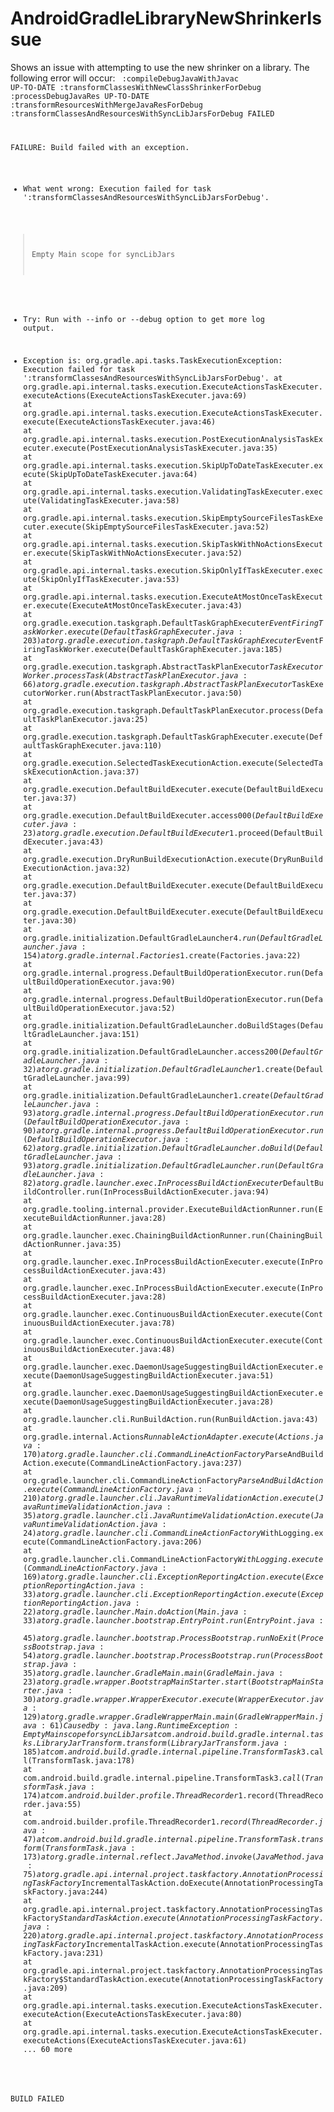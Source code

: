 # AndroidGradleLibraryNewShrinkerIssue

Shows an issue with attempting to use the new shrinker on a library.  The following error will occur:
<code>
  :compileDebugJavaWithJavac UP-TO-DATE
  :transformClassesWithNewClassShrinkerForDebug
  :processDebugJavaRes UP-TO-DATE
  :transformResourcesWithMergeJavaResForDebug
  :transformClassesAndResourcesWithSyncLibJarsForDebug FAILED
  
  FAILURE: Build failed with an exception.
    
  * What went wrong:
  Execution failed for task ':transformClassesAndResourcesWithSyncLibJarsForDebug'.
  > Empty Main scope for syncLibJars
  
  * Try:
  Run with --info or --debug option to get more log output.
  
  * Exception is:
  org.gradle.api.tasks.TaskExecutionException: Execution failed for task ':transformClassesAndResourcesWithSyncLibJarsForDebug'.
  	at org.gradle.api.internal.tasks.execution.ExecuteActionsTaskExecuter.executeActions(ExecuteActionsTaskExecuter.java:69)
  	at org.gradle.api.internal.tasks.execution.ExecuteActionsTaskExecuter.execute(ExecuteActionsTaskExecuter.java:46)
  	at org.gradle.api.internal.tasks.execution.PostExecutionAnalysisTaskExecuter.execute(PostExecutionAnalysisTaskExecuter.java:35)
  	at org.gradle.api.internal.tasks.execution.SkipUpToDateTaskExecuter.execute(SkipUpToDateTaskExecuter.java:64)
  	at org.gradle.api.internal.tasks.execution.ValidatingTaskExecuter.execute(ValidatingTaskExecuter.java:58)
  	at org.gradle.api.internal.tasks.execution.SkipEmptySourceFilesTaskExecuter.execute(SkipEmptySourceFilesTaskExecuter.java:52)
  	at org.gradle.api.internal.tasks.execution.SkipTaskWithNoActionsExecuter.execute(SkipTaskWithNoActionsExecuter.java:52)
  	at org.gradle.api.internal.tasks.execution.SkipOnlyIfTaskExecuter.execute(SkipOnlyIfTaskExecuter.java:53)
  	at org.gradle.api.internal.tasks.execution.ExecuteAtMostOnceTaskExecuter.execute(ExecuteAtMostOnceTaskExecuter.java:43)
  	at org.gradle.execution.taskgraph.DefaultTaskGraphExecuter$EventFiringTaskWorker.execute(DefaultTaskGraphExecuter.java:203)
  	at org.gradle.execution.taskgraph.DefaultTaskGraphExecuter$EventFiringTaskWorker.execute(DefaultTaskGraphExecuter.java:185)
  	at org.gradle.execution.taskgraph.AbstractTaskPlanExecutor$TaskExecutorWorker.processTask(AbstractTaskPlanExecutor.java:66)
  	at org.gradle.execution.taskgraph.AbstractTaskPlanExecutor$TaskExecutorWorker.run(AbstractTaskPlanExecutor.java:50)
  	at org.gradle.execution.taskgraph.DefaultTaskPlanExecutor.process(DefaultTaskPlanExecutor.java:25)
  	at org.gradle.execution.taskgraph.DefaultTaskGraphExecuter.execute(DefaultTaskGraphExecuter.java:110)
  	at org.gradle.execution.SelectedTaskExecutionAction.execute(SelectedTaskExecutionAction.java:37)
  	at org.gradle.execution.DefaultBuildExecuter.execute(DefaultBuildExecuter.java:37)
  	at org.gradle.execution.DefaultBuildExecuter.access$000(DefaultBuildExecuter.java:23)
  	at org.gradle.execution.DefaultBuildExecuter$1.proceed(DefaultBuildExecuter.java:43)
  	at org.gradle.execution.DryRunBuildExecutionAction.execute(DryRunBuildExecutionAction.java:32)
  	at org.gradle.execution.DefaultBuildExecuter.execute(DefaultBuildExecuter.java:37)
  	at org.gradle.execution.DefaultBuildExecuter.execute(DefaultBuildExecuter.java:30)
  	at org.gradle.initialization.DefaultGradleLauncher$4.run(DefaultGradleLauncher.java:154)
  	at org.gradle.internal.Factories$1.create(Factories.java:22)
  	at org.gradle.internal.progress.DefaultBuildOperationExecutor.run(DefaultBuildOperationExecutor.java:90)
  	at org.gradle.internal.progress.DefaultBuildOperationExecutor.run(DefaultBuildOperationExecutor.java:52)
  	at org.gradle.initialization.DefaultGradleLauncher.doBuildStages(DefaultGradleLauncher.java:151)
  	at org.gradle.initialization.DefaultGradleLauncher.access$200(DefaultGradleLauncher.java:32)
  	at org.gradle.initialization.DefaultGradleLauncher$1.create(DefaultGradleLauncher.java:99)
  	at org.gradle.initialization.DefaultGradleLauncher$1.create(DefaultGradleLauncher.java:93)
  	at org.gradle.internal.progress.DefaultBuildOperationExecutor.run(DefaultBuildOperationExecutor.java:90)
  	at org.gradle.internal.progress.DefaultBuildOperationExecutor.run(DefaultBuildOperationExecutor.java:62)
  	at org.gradle.initialization.DefaultGradleLauncher.doBuild(DefaultGradleLauncher.java:93)
  	at org.gradle.initialization.DefaultGradleLauncher.run(DefaultGradleLauncher.java:82)
  	at org.gradle.launcher.exec.InProcessBuildActionExecuter$DefaultBuildController.run(InProcessBuildActionExecuter.java:94)
  	at org.gradle.tooling.internal.provider.ExecuteBuildActionRunner.run(ExecuteBuildActionRunner.java:28)
  	at org.gradle.launcher.exec.ChainingBuildActionRunner.run(ChainingBuildActionRunner.java:35)
  	at org.gradle.launcher.exec.InProcessBuildActionExecuter.execute(InProcessBuildActionExecuter.java:43)
  	at org.gradle.launcher.exec.InProcessBuildActionExecuter.execute(InProcessBuildActionExecuter.java:28)
  	at org.gradle.launcher.exec.ContinuousBuildActionExecuter.execute(ContinuousBuildActionExecuter.java:78)
  	at org.gradle.launcher.exec.ContinuousBuildActionExecuter.execute(ContinuousBuildActionExecuter.java:48)
  	at org.gradle.launcher.exec.DaemonUsageSuggestingBuildActionExecuter.execute(DaemonUsageSuggestingBuildActionExecuter.java:51)
  	at org.gradle.launcher.exec.DaemonUsageSuggestingBuildActionExecuter.execute(DaemonUsageSuggestingBuildActionExecuter.java:28)
  	at org.gradle.launcher.cli.RunBuildAction.run(RunBuildAction.java:43)
  	at org.gradle.internal.Actions$RunnableActionAdapter.execute(Actions.java:170)
  	at org.gradle.launcher.cli.CommandLineActionFactory$ParseAndBuildAction.execute(CommandLineActionFactory.java:237)
  	at org.gradle.launcher.cli.CommandLineActionFactory$ParseAndBuildAction.execute(CommandLineActionFactory.java:210)
  	at org.gradle.launcher.cli.JavaRuntimeValidationAction.execute(JavaRuntimeValidationAction.java:35)
  	at org.gradle.launcher.cli.JavaRuntimeValidationAction.execute(JavaRuntimeValidationAction.java:24)
  	at org.gradle.launcher.cli.CommandLineActionFactory$WithLogging.execute(CommandLineActionFactory.java:206)
  	at org.gradle.launcher.cli.CommandLineActionFactory$WithLogging.execute(CommandLineActionFactory.java:169)
  	at org.gradle.launcher.cli.ExceptionReportingAction.execute(ExceptionReportingAction.java:33)
  	at org.gradle.launcher.cli.ExceptionReportingAction.execute(ExceptionReportingAction.java:22)
  	at org.gradle.launcher.Main.doAction(Main.java:33)
	  at org.gradle.launcher.bootstrap.EntryPoint.run(EntryPoint.java:45)
	  at org.gradle.launcher.bootstrap.ProcessBootstrap.runNoExit(ProcessBootstrap.java:54)
	  at org.gradle.launcher.bootstrap.ProcessBootstrap.run(ProcessBootstrap.java:35)
  	at org.gradle.launcher.GradleMain.main(GradleMain.java:23)
  	at org.gradle.wrapper.BootstrapMainStarter.start(BootstrapMainStarter.java:30)
  	at org.gradle.wrapper.WrapperExecutor.execute(WrapperExecutor.java:129)
  	at org.gradle.wrapper.GradleWrapperMain.main(GradleWrapperMain.java:61)
  Caused by: java.lang.RuntimeException: Empty Main scope for syncLibJars
  	at com.android.build.gradle.internal.tasks.LibraryJarTransform.transform(LibraryJarTransform.java:185)
  	at com.android.build.gradle.internal.pipeline.TransformTask$3.call(TransformTask.java:178)
  	at com.android.build.gradle.internal.pipeline.TransformTask$3.call(TransformTask.java:174)
  	at com.android.builder.profile.ThreadRecorder$1.record(ThreadRecorder.java:55)
  	at com.android.builder.profile.ThreadRecorder$1.record(ThreadRecorder.java:47)
  	at com.android.build.gradle.internal.pipeline.TransformTask.transform(TransformTask.java:173)
  	at org.gradle.internal.reflect.JavaMethod.invoke(JavaMethod.java:75)
  	at org.gradle.api.internal.project.taskfactory.AnnotationProcessingTaskFactory$IncrementalTaskAction.doExecute(AnnotationProcessingTaskFactory.java:244)
  	at org.gradle.api.internal.project.taskfactory.AnnotationProcessingTaskFactory$StandardTaskAction.execute(AnnotationProcessingTaskFactory.java:220)
  	at org.gradle.api.internal.project.taskfactory.AnnotationProcessingTaskFactory$IncrementalTaskAction.execute(AnnotationProcessingTaskFactory.java:231)
  	at org.gradle.api.internal.project.taskfactory.AnnotationProcessingTaskFactory$StandardTaskAction.execute(AnnotationProcessingTaskFactory.java:209)
  	at org.gradle.api.internal.tasks.execution.ExecuteActionsTaskExecuter.executeAction(ExecuteActionsTaskExecuter.java:80)
  	at org.gradle.api.internal.tasks.execution.ExecuteActionsTaskExecuter.executeActions(ExecuteActionsTaskExecuter.java:61)
  	... 60 more


BUILD FAILED
</code>
